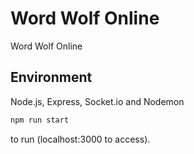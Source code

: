 # Word Wolf Online

Word Wolf Online

## Environment
Node.js, Express, Socket.io and Nodemon

```bash
npm run start
```
to run (localhost:3000 to access).

